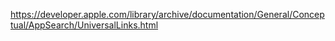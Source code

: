 https://developer.apple.com/library/archive/documentation/General/Conceptual/AppSearch/UniversalLinks.html
